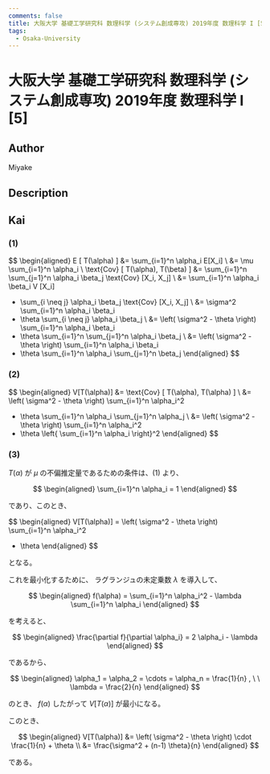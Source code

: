 ```yaml
---
comments: false
title: 大阪大学 基礎工学研究科 数理科学 (システム創成専攻) 2019年度 数理科学 I [5]
tags:
  - Osaka-University
---
```

# 大阪大学 基礎工学研究科 数理科学 (システム創成専攻) 2019年度 数理科学 I \[5\]

## **Author**
Miyake

## **Description**

## **Kai**
### (1)

$$
  \begin{aligned}
  E [ T(\alpha) ]
  &= \sum_{i=1}^n \alpha_i E[X_i]
  \\
  &= \mu \sum_{i=1}^n \alpha_i
  \\
  \text{Cov} [ T(\alpha), T(\beta) ]
  &= \sum_{i=1}^n \sum_{j=1}^n \alpha_i \beta_j \text{Cov} [X_i, X_j]
  \\
  &= \sum_{i=1}^n \alpha_i \beta_i V [X_i]
  + \sum_{i \neq j} \alpha_i \beta_j \text{Cov} [X_i, X_j]
  \\
  &= \sigma^2 \sum_{i=1}^n \alpha_i \beta_i
  + \theta \sum_{i \neq j} \alpha_i \beta_j
  \\
  &= \left( \sigma^2 - \theta \right) \sum_{i=1}^n \alpha_i \beta_i
  + \theta \sum_{i=1}^n \sum_{j=1}^n \alpha_i \beta_j
  \\
  &= \left( \sigma^2 - \theta \right) \sum_{i=1}^n \alpha_i \beta_i
  + \theta \sum_{i=1}^n \alpha_i \sum_{j=1}^n \beta_j
  \end{aligned}
$$

### (2)

$$
  \begin{aligned}
  V[T(\alpha)]
  &= \text{Cov} [ T(\alpha), T(\alpha) ]
  \\
  &= \left( \sigma^2 - \theta \right) \sum_{i=1}^n \alpha_i^2
  + \theta \sum_{i=1}^n \alpha_i \sum_{j=1}^n \alpha_j
  \\
  &= \left( \sigma^2 - \theta \right) \sum_{i=1}^n \alpha_i^2
  + \theta \left\{ \sum_{i=1}^n \alpha_i \right\}^2
  \end{aligned}
$$

### (3)
$T(\alpha)$ が $\mu$ の不偏推定量であるための条件は、(1) より、

$$
  \begin{aligned}
  \sum_{i=1}^n \alpha_i = 1
  \end{aligned}
$$

であり、このとき、

$$
  \begin{aligned}
  V[T(\alpha)]
  = \left( \sigma^2 - \theta \right) \sum_{i=1}^n \alpha_i^2
  + \theta
  \end{aligned}
$$

となる。

これを最小化するために、
ラグランジュの未定乗数 $\lambda$ を導入して、

$$
  \begin{aligned}
  f(\alpha)
  = \sum_{i=1}^n \alpha_i^2 - \lambda \sum_{i=1}^n \alpha_i
  \end{aligned}
$$

を考えると、

$$
  \begin{aligned}
  \frac{\partial f}{\partial \alpha_i}
  = 2 \alpha_i - \lambda
  \end{aligned}
$$

であるから、

$$
  \begin{aligned}
  \alpha_1 = \alpha_2 = \cdots = \alpha_n = \frac{1}{n}
  , \ \ 
  \lambda = \frac{2}{n}
  \end{aligned}
$$

のとき、 $f(\alpha)$ したがって $V[T(\alpha)]$ が最小になる。

このとき、

$$
  \begin{aligned}
  V[T(\alpha)]
  &= \left( \sigma^2 - \theta \right) \cdot \frac{1}{n} + \theta
  \\
  &= \frac{\sigma^2 + (n-1) \theta}{n}
  \end{aligned}
$$

である。